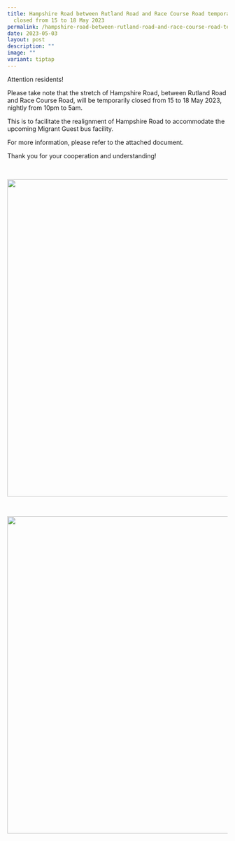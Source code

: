 ```yaml
---
title: Hampshire Road between Rutland Road and Race Course Road temporarily
  closed from 15 to 18 May 2023
permalink: /hampshire-road-between-rutland-road-and-race-course-road-temporarily-closed-from-15-to-18-may-2023/
date: 2023-05-03
layout: post
description: ""
image: ""
variant: tiptap
---
```

<p>Attention residents!</p>
<p>Please take note that the stretch of Hampshire Road, between Rutland Road
and Race Course Road, will be temporarily closed from 15 to 18 May 2023,
nightly from 10pm to 5am.</p>
<p>This is to facilitate the realignment of Hampshire Road to accommodate
the upcoming Migrant Guest bus facility.</p>
<p>For more information, please refer to the attached document.</p>
<p>Thank you for your cooperation and understanding!</p>
<p>
<br>
</p>
<div class="isomer-image-wrapper">
<img style="width: 725px; color: rgb(0, 0, 0); font-family: system-ui, -apple-system, &quot;system-ui&quot;, &quot;Segoe UI&quot;, Roboto, Oxygen, Ubuntu, Cantarell, &quot;Open Sans&quot;, &quot;Helvetica Neue&quot;, sans-serif; font-size: medium; font-style: normal; font-variant-ligatures: normal; font-variant-caps: normal; font-weight: 400; letter-spacing: normal; orphans: 2; text-align: start; text-indent: 0px; text-transform: none; widows: 2; word-spacing: 0px; -webkit-text-stroke-width: 0px; white-space: normal; text-decoration-thickness: initial; text-decoration-style: initial; text-decoration-color: initial;" height="auto" width="100%" src="https://moca.sgp1.cdn.digitaloceanspaces.com/Upgrade%20%26%20Plans/64533e605be8dad773db03d4_LTA%25202.webp">
</div>
<p>
<br>
</p>
<div class="isomer-image-wrapper">
<img style="width: 725px; color: rgb(0, 0, 0); font-family: system-ui, -apple-system, &quot;system-ui&quot;, &quot;Segoe UI&quot;, Roboto, Oxygen, Ubuntu, Cantarell, &quot;Open Sans&quot;, &quot;Helvetica Neue&quot;, sans-serif; font-size: medium; font-style: normal; font-variant-ligatures: normal; font-variant-caps: normal; font-weight: 400; letter-spacing: normal; orphans: 2; text-align: start; text-indent: 0px; text-transform: none; widows: 2; word-spacing: 0px; -webkit-text-stroke-width: 0px; white-space: normal; text-decoration-thickness: initial; text-decoration-style: initial; text-decoration-color: initial;" height="auto" width="100%" src="https://moca.sgp1.cdn.digitaloceanspaces.com/Upgrade%20%26%20Plans/64533e685be8da69c5db0445_LTA%25201.webp">
</div>
<p></p>